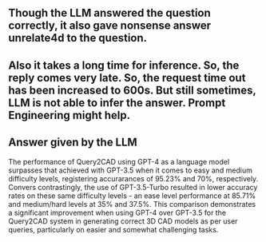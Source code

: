 ## Though the LLM answered the question correctly, it also gave nonsense answer unrelate4d to the question. 
## Also it takes a long time for inference. So, the reply comes very late. So, the request time out has been increased to 600s. But still sometimes, LLM is not able to infer the answer. Prompt Engineering might help.

## Answer given by the LLM
The performance of Query2CAD using GPT-4 as a language model surpasses that achieved with GPT-3.5 when it comes to easy and medium difficulty levels, registering accurarances of 95.23% and 70%, respectively. Convers contrastingly, the use of GPT-3.5-Turbo resulted in lower accuracy rates on these same difficulty levels - an ease level performance at 85.71% and medium/hard levels at 35% and 37.5%. This comparison demonstrates a significant improvement when using GPT-4 over GPT-3.5 for the Query2CAD system in generating correct 3D CAD models as per user queries, particularly on easier and somewhat challenging tasks.

